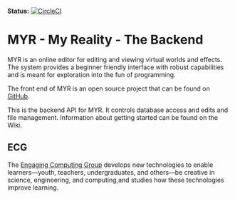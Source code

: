 <b>Status:</b> [![CircleCI](https://circleci.com/gh/jasondkiesling/MYR-backend.svg?style=shield&circle-token=fa4ff9476ec1667542ca917f54bfc055babd4dc4)](https://circleci.com/gh/jasondkiesling/MYR-backend)

# MYR - My Reality - The Backend  
MYR is an online editor for editing and viewing virtual worlds and effects. The system provides a beginner friendly interface with robust capabilities and is meant for exploration into the fun of programming.  

The front end of MYR is an open source project that can be found on [GitHub](https://github.com/engaging-computing/MYR).

This is the backend API for MYR. It controls database access and edits and file management. Information about getting started can be found on the Wiki.



## ECG
The [Engaging Computing Group](https://sites.uml.edu/engaging-computing) develops new technologies to enable learners—youth, teachers, undergraduates, and others—be creative in science, engineering, and computing,and studies how these technologies improve learning.